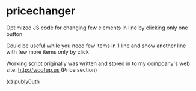 # pricechanger
Optimized JS code for changing few elements in line by clicking only one button

Could be useful while you need few items in 1 line and show another line with few more items only by click

Working script originally was written and stored in to my compoany's web site: http://woofup.us (Price section)

(c) publy0uth
